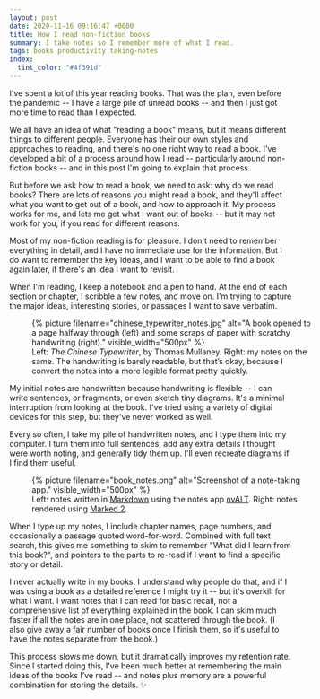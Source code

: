 ```yaml
---
layout: post
date: 2020-11-16 09:16:47 +0000
title: How I read non-fiction books
summary: I take notes so I remember more of what I read.
tags: books productivity taking-notes
index:
  tint_color: "#4f391d"
---
```


I've spent a lot of this year reading books.
That was the plan, even before the pandemic -- I have a large pile of unread books -- and then I just got more time to read than I expected.

We all have an idea of what "reading a book" means, but it means different things to different people.
Everyone has their our own styles and approaches to reading, and there's no one right way to read a book.
I've developed a bit of a process around how I read -- particularly around non-fiction books -- and in this post I'm going to explain that process.

But before we ask how to read a book, we need to ask: why do we read books?
There are lots of reasons you might read a book, and they'll affect what you want to get out of a book, and how to approach it.
My process works for me, and lets me get what I want out of books -- but it may not work for you, if you read for different reasons.

Most of my non-fiction reading is for pleasure.
I don't need to remember everything in detail, and I have no immediate use for the information.
But I do want to remember the key ideas, and I want to be able to find a book again later, if there's an idea I want to revisit.

When I'm reading, I keep a notebook and a pen to hand.
At the end of each section or chapter, I scribble a few notes, and move on.
I'm trying to capture the major ideas, interesting stories, or passages I want to save verbatim.

<figure style="width: 500px;">
  {%
    picture
    filename="chinese_typewriter_notes.jpg"
    alt="A book opened to a page halfway through (left) and some scraps of paper with scratchy handwriting (right)."
    visible_width="500px"
  %}
  <figcaption>
    Left: <em>The Chinese Typewriter</em>, by Thomas Mullaney.
    Right: my notes on the same.
    The handwriting is barely readable, but that&rsquo;s okay, because I convert the notes into a more legible format pretty quickly.
  </figcaption>
</figure>

My initial notes are handwritten because handwriting is flexible -- I can write sentences, or fragments, or even sketch tiny diagrams.
It's a minimal interruption from looking at the book.
I've tried using a variety of digital devices for this step, but they've never worked as well.

Every so often, I take my pile of handwritten notes, and I type them into my computer.
I turn them into full sentences, add any extra details I thought were worth noting, and generally tidy them up.
I'll even recreate diagrams if I find them useful.

<figure style="width: 500px;">
  {%
    picture
    filename="book_notes.png"
    alt="Screenshot of a note-taking app."
    visible_width="500px"
  %}
  <figcaption>
    Left: notes written in <a href="https://en.wikipedia.org/wiki/Markdown">Markdown</a> using the notes app <a href="https://brettterpstra.com/projects/nvalt/">nvALT</a>.
    Right: notes rendered using <a href="https://marked2app.com/">Marked&nbsp;2</a>.
  </figcaption>
</figure>

When I type up my notes, I include chapter names, page numbers, and occasionally a passage quoted word-for-word.
Combined with full text search, this gives me something to skim to remember "What did I learn from this book?", and pointers to the parts to re-read if I want to find a specific story or detail.

I never actually write in my books.
I understand why people do that, and if I was using a book as a detailed reference I might try it -- but it's overkill for what I want.
I want notes that I can read for basic recall, not a comprehensive list of everything explained in the book.
I can skim much faster if all the notes are in one place, not scattered through the book.
(I also give away a fair number of books once I finish them, so it's useful to have the notes separate from the book.)

This process slows me down, but it dramatically improves my retention rate.
Since I started doing this, I've been much better at remembering the main ideas of the books I’ve read -- and notes plus memory are a powerful combination for storing the details. ✨
